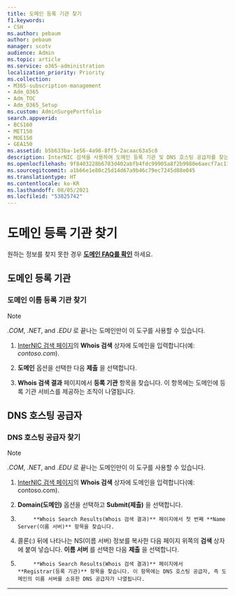 ```yaml
---
title: 도메인 등록 기관 찾기
f1.keywords:
- CSH
ms.author: pebaum
author: pebaum
manager: scotv
audience: Admin
ms.topic: article
ms.service: o365-administration
localization_priority: Priority
ms.collection:
- M365-subscription-management
- Adm_O365
- Adm_TOC
- Adm_O365_Setup
ms.custom: AdminSurgePortfolio
search.appverid:
- BCS160
- MET150
- MOE150
- GEA150
ms.assetid: b5b633ba-1e56-4a98-8ff5-2acaac63a5c8
description: InterNIC 검색을 사용하여 도메인 등록 기관 및 DNS 호스팅 공급자를 찾는 방법에 대해 알아봅니다.
ms.openlocfilehash: 9f8403228b6783d402abfb4fdc99905a8f2b9980e6aecf7ac116bce30f29131c
ms.sourcegitcommit: a1b66e1e80c25d14d67a9b46c79ec7245d88e045
ms.translationtype: HT
ms.contentlocale: ko-KR
ms.lasthandoff: 08/05/2021
ms.locfileid: "53825742"
---
```

# <a name="find-your-domain-registrar"></a>도메인 등록 기관 찾기

 원하는 정보를 찾지 못한 경우 **[도메인 FAQ를 확인](../setup/domains-faq.yml)** 하세요.

## <a name="domain-registrar"></a>도메인 등록 기관

### <a name="find-your-domain-name-registrar"></a>도메인 이름 등록 기관 찾기

> [!NOTE]
> *.COM*, *.NET*, and *.EDU* 로 끝나는 도메인만이 이 도구를 사용할 수 있습니다.

1. [InterNIC 검색 페이지](https://go.microsoft.com/fwlink/p/?LinkId=402770)의 **Whois 검색** 상자에 도메인을 입력합니다(예: *contoso.com*).

2. **도메인** 옵션을 선택한 다음 **제출** 을 선택합니다.

3. **Whois 검색 결과** 페이지에서 **등록 기관** 항목을 찾습니다. 이 항목에는 도메인에 등록 기관 서비스를 제공하는 조직이 나열됩니다.

## <a name="dns-hosting-provider"></a>DNS 호스팅 공급자

### <a name="find-your-dns-hosting-provider"></a>DNS 호스팅 공급자 찾기

> [!NOTE]
> *.COM*, *.NET*, and *.EDU* 로 끝나는 도메인만이 이 도구를 사용할 수 있습니다.

1. [InterNIC 검색 페이지](https://go.microsoft.com/fwlink/p/?LinkId=402770)의 **Whois 검색** 상자에 도메인을 입력합니다(예: contoso.com).

2. **Domain(도메인)** 옵션을 선택하고 **Submit(제출)** 을 선택합니다.

3. 
            **Whois Search Results(Whois 검색 결과)** 페이지에서 첫 번째 **Name Server(이름 서버)** 항목을 찾습니다.

4. 콜론(:) 뒤에 나타나는 NS(이름 서버) 정보를 복사한 다음 페이지 위쪽의 **검색** 상자에 붙여 넣습니다. **이름 서버** 를 선택한 다음 **제출** 을 선택합니다.

5. 
            **Whois Search Results(Whois 검색 결과)** 페이지에서 **Registrar(등록 기관)** 항목을 찾습니다. 이 항목에는 DNS 호스팅 공급자, 즉 도메인의 이름 서버를 소유한 DNS 공급자가 나열됩니다.

---

